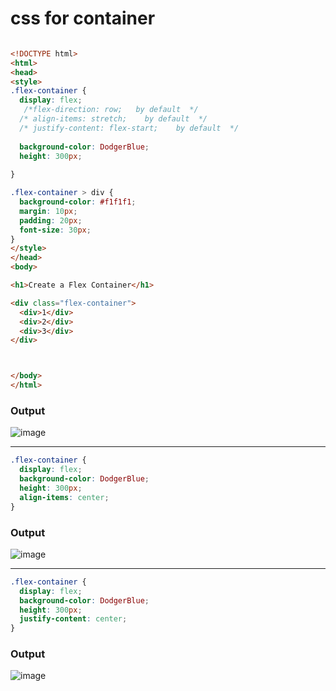 # css for container


```html

<!DOCTYPE html>
<html>
<head>
<style>
.flex-container {
  display: flex;
   /*flex-direction: row;   by default  */  
  /* align-items: stretch;    by default  */
  /* justify-content: flex-start;    by default  */
  
  background-color: DodgerBlue;
  height: 300px;
  
}

.flex-container > div {
  background-color: #f1f1f1;
  margin: 10px;
  padding: 20px;
  font-size: 30px;
}
</style>
</head>
<body>

<h1>Create a Flex Container</h1>

<div class="flex-container">
  <div>1</div>
  <div>2</div>
  <div>3</div>  
</div>



</body>
</html>

```
### Output
![image](https://user-images.githubusercontent.com/12442613/188298434-2f559826-6a21-4260-b3ab-790dbfbe07fa.png)

-----------

```css
.flex-container {
  display: flex;
  background-color: DodgerBlue;
  height: 300px;
  align-items: center;
}
```
### Output
![image](https://user-images.githubusercontent.com/12442613/188298516-82ea4246-c593-4661-9360-d200ba7c7409.png)


---------------

```css
.flex-container {
  display: flex;
  background-color: DodgerBlue;
  height: 300px;
  justify-content: center;
}
```
### Output
![image](https://user-images.githubusercontent.com/12442613/188298562-2822487d-a958-4b0e-99f8-47412a0eddfe.png)





